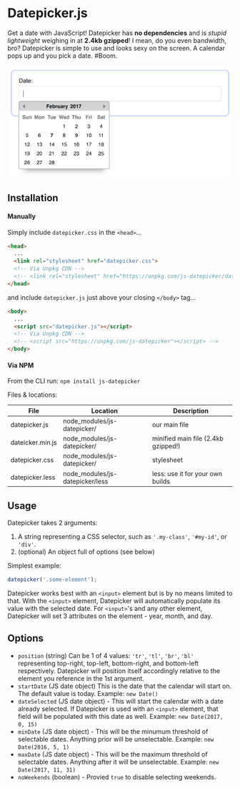 # Datepicker.js
Get a date with JavaScript! Datepicker has **no dependencies** and is _stupid lightweight_ weighing in at **2.4kb gzipped**! I mean, do you even bandwidth, bro? Datepicker is simple to use and looks sexy on the screen. A calendar pops up and you pick a date. #Boom.

![Datepicker screenshot](./screenshot.png "Get a date with JavaScript!")

<!-- [Live Demo](http://aaroncordova.xyz/datepicker) -->

## Installation

#### Manually

Simply include `datepicker.css` in the `<head>`...
```html
<head>
  ...
  <link rel="stylesheet" href="datepicker.css">
  <!-- Via Unpkg CDN -->
  <!-- <link rel="stylesheet" href="https://unpkg.com/js-datepicker/datepicker.css"> -->
</head>
```

and include `datepicker.js` just above your closing `</body>` tag...
```html
<body>
  ...
  <script src="datepicker.js"></script>
  <!-- Via Unpkg CDN -->
  <!-- <script src="https://unpkg.com/js-datepicker"></script> -->
</body>
```

#### Via NPM
From the CLI run:
`npm install js-datepicker`

Files & locations:

|       File       |            Location             |             Description             |
| ---------------- | ------------------------------- | ----------------------------------- |
| datepicker.js    | node_modules/js-datepicker/     | our main file                       |
| dateicker.min.js | node_modules/js-datepicker/     | minified main file (2.4kb gzipped!) |
| datepicker.css   | node_modules/js-datepicker/     | stylesheet                          |
| datepicker.less  | node_modules/js-datepicker/less | less: use it for your own builds    |


## Usage

Datepicker takes 2 arguments:

1. A string representing a CSS selector, such as `'.my-class'`, `'#my-id'`, or `'div'`.
2. (optional) An object full of options (see below)

Simplest example:
```javascript
datepicker('.some-element');
```

Datepicker works best with an `<input>` element but is by no means limited to that. With the `<input>` element, Datepicker will automatically populate its value with the selected date. For `<input>`'s and any other element, Datepicker will set 3 attributes on the element - year, month, and day.


## Options

* `position` (string) Can be 1 of 4 values: `'tr'`, `'tl'`, `'br'`, `'bl'` representing top-right, top-left, bottom-right, and bottom-left respectively. Datepicker will position itself accordingly relative to the element you reference in the 1st argument.
* `startDate` (JS date object) This is the date that the calendar will start on. The default value is today. Example: `new Date()`
* `dateSelected` (JS date object) - This will start the calendar with a date already selected. If Datepicker is used with an `<input>` element, that field will be populated with this date as well. Example: `new Date(2017, 0, 15)`
* `minDate` (JS date object) - This will be the minumum threshold of selectable dates. Anything prior will be unselectable. Example: `new Date(2016, 5, 1)`
* `maxDate` (JS date object) - This will be the maximum threshold of selectable dates. Anything after it will be unselectable. Example: `new Date(2017, 11, 31)`
* `noWeekends` (boolean) - Provied `true` to disable selecting weekends.

